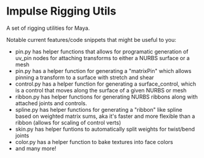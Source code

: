 # Impulse Rigging Utils
A set of rigging utilities for Maya.

Notable current features/code snippets that might be useful to you:
- pin.py has helper functions that allows for programatic generation of uv_pin nodes for attaching transforms to either a NURBS surface or a mesh
- pin.py has a helper function for generating a "matrixPin" which allows pinning a transform to a surface with stretch and shear
- control.py has a helper function for generating a surface_control, which is a control that moves along the surface of a given NURBS or mesh
- ribbon.py has helper functions for generating NURBS ribbons along with attached joints and controls.
- spline.py has helper functions for generating a "ribbon" like spline based on weighted matrix sums, aka it's faster and more flexible than a ribbon (allows for scaling of control verts)
- skin.py has helper funtions to automatically split weights for twist/bend joints
- color.py has a helper function to bake textures into face colors
- and many more!
